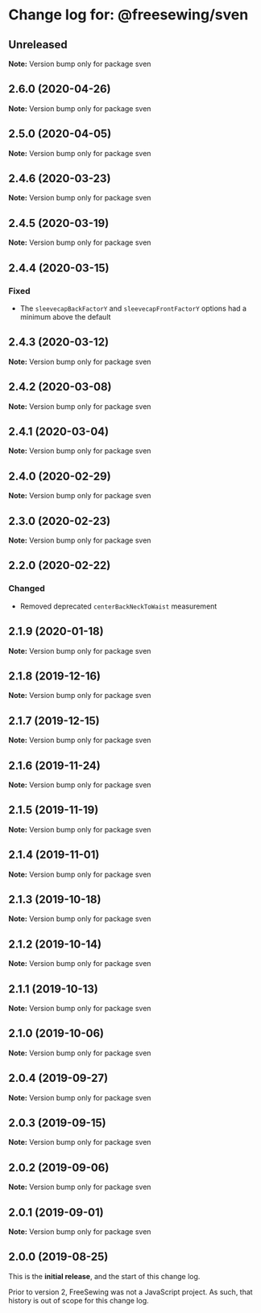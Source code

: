 # Change log for: @freesewing/sven

## Unreleased

**Note:** Version bump only for package sven

## 2.6.0 (2020-04-26)

**Note:** Version bump only for package sven

## 2.5.0 (2020-04-05)

**Note:** Version bump only for package sven

## 2.4.6 (2020-03-23)

**Note:** Version bump only for package sven

## 2.4.5 (2020-03-19)

**Note:** Version bump only for package sven

## 2.4.4 (2020-03-15)

### Fixed

- The `sleevecapBackFactorY` and `sleevecapFrontFactorY` options had a minimum above the default

## 2.4.3 (2020-03-12)

**Note:** Version bump only for package sven

## 2.4.2 (2020-03-08)

**Note:** Version bump only for package sven

## 2.4.1 (2020-03-04)

**Note:** Version bump only for package sven

## 2.4.0 (2020-02-29)

**Note:** Version bump only for package sven

## 2.3.0 (2020-02-23)

**Note:** Version bump only for package sven

## 2.2.0 (2020-02-22)

### Changed

- Removed deprecated `centerBackNeckToWaist` measurement

## 2.1.9 (2020-01-18)

**Note:** Version bump only for package sven

## 2.1.8 (2019-12-16)

**Note:** Version bump only for package sven

## 2.1.7 (2019-12-15)

**Note:** Version bump only for package sven

## 2.1.6 (2019-11-24)

**Note:** Version bump only for package sven

## 2.1.5 (2019-11-19)

**Note:** Version bump only for package sven

## 2.1.4 (2019-11-01)

**Note:** Version bump only for package sven

## 2.1.3 (2019-10-18)

**Note:** Version bump only for package sven

## 2.1.2 (2019-10-14)

**Note:** Version bump only for package sven

## 2.1.1 (2019-10-13)

**Note:** Version bump only for package sven

## 2.1.0 (2019-10-06)

**Note:** Version bump only for package sven

## 2.0.4 (2019-09-27)

**Note:** Version bump only for package sven

## 2.0.3 (2019-09-15)

**Note:** Version bump only for package sven

## 2.0.2 (2019-09-06)

**Note:** Version bump only for package sven

## 2.0.1 (2019-09-01)

**Note:** Version bump only for package sven

## 2.0.0 (2019-08-25)

This is the **initial release**, and the start of this change log.

Prior to version 2, FreeSewing was not a JavaScript project.
As such, that history is out of scope for this change log.
